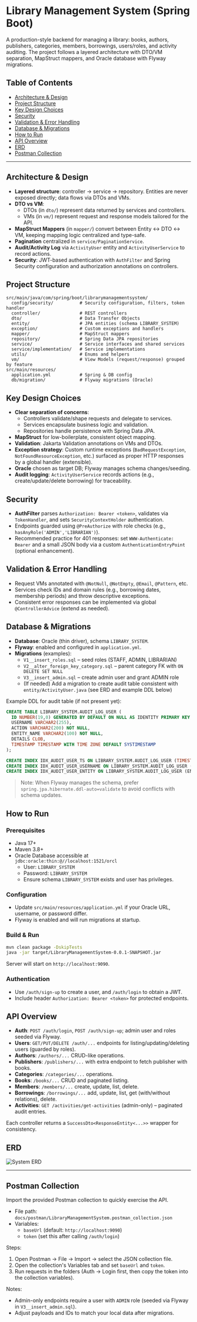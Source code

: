 # Library Management System (Spring Boot)

A production-style backend for managing a library: books, authors, publishers, categories, members, borrowings, users/roles, and activity auditing. The project follows a layered architecture with DTO/VM separation, MapStruct mappers, and Oracle database with Flyway migrations.

## Table of Contents
- [Architecture & Design](#architecture--design)
- [Project Structure](#project-structure)
- [Key Design Choices](#key-design-choices)
- [Security](#security)
- [Validation & Error Handling](#validation--error-handling)
- [Database & Migrations](#database--migrations)
- [How to Run](#how-to-run)
- [API Overview](#api-overview)
- [ERD](#erd)
- [Postman Collection](#postman-collection)

---

## Architecture & Design
- **Layered structure**: controller → service → repository. Entities are never exposed directly; data flows via DTOs and VMs.
- **DTO vs VM**:
  - DTOs (in `dto/`) represent data returned by services and controllers.
  - VMs (in `vm/`) represent request and response models tailored for the API.
- **MapStruct Mappers** (in `mapper/`) convert between Entity ↔ DTO ↔ VM, keeping mapping logic centralized and type-safe.
- **Pagination** centralized in `service/PaginationService`.
- **Audit/Activity Log** via `ActivityUser` entity and `ActivityUserService` to record actions.
- **Security**: JWT-based authentication with `AuthFilter` and Spring Security configuration and authorization annotations on controllers.

## Project Structure
```
src/main/java/com/spring/boot/librarymanagementsystem/
  config/security/          # Security configuration, filters, token handler
  controller/               # REST controllers
  dto/                      # Data Transfer Objects
  entity/                   # JPA entities (schema LIBRARY_SYSTEM)
  exception/                # Custom exceptions and handlers
  mapper/                   # MapStruct mappers
  repository/               # Spring Data JPA repositories
  service/                  # Service interfaces and shared services
  service/implementation/   # Service implementations
  utils/                    # Enums and helpers
  vm/                       # View Models (request/response) grouped by feature
src/main/resources/
  application.yml           # Spring & DB config
  db/migration/             # Flyway migrations (Oracle)
```

## Key Design Choices
- **Clear separation of concerns**:
  - Controllers validate/shape requests and delegate to services.
  - Services encapsulate business logic and validation.
  - Repositories handle persistence with Spring Data JPA.
- **MapStruct** for low-boilerplate, consistent object mapping.
- **Validation**: Jakarta Validation annotations on VMs and DTOs.
- **Exception strategy**: Custom runtime exceptions (`BadRequestException`, `NotFoundResourceException`, etc.) surfaced as proper HTTP responses by a global handler (extensible).
- **Oracle** chosen as target DB; Flyway manages schema changes/seeding.
- **Audit logging**: `ActivityUserService` records actions (e.g., create/update/delete borrowing) for traceability.

## Security
- **AuthFilter** parses `Authorization: Bearer <token>`, validates via `TokenHandler`, and sets `SecurityContextHolder` authentication.
- Endpoints guarded using `@PreAuthorize` with role checks (e.g., `hasAnyRole('ADMIN','LIBRARIAN')`).
- Recommended practice for 401 responses: set `WWW-Authenticate: Bearer` and a small JSON body via a custom `AuthenticationEntryPoint` (optional enhancement).

## Validation & Error Handling
- Request VMs annotated with `@NotNull`, `@NotEmpty`, `@Email`, `@Pattern`, etc.
- Services check IDs and domain rules (e.g., borrowing dates, membership periods) and throw descriptive exceptions.
- Consistent error responses can be implemented via global `@ControllerAdvice` (extend as needed).

## Database & Migrations
- **Database**: Oracle (thin driver), schema `LIBRARY_SYSTEM`.
- **Flyway**: enabled and configured in `application.yml`.
- **Migrations** (examples):
  - `V1__insert_roles.sql` – seed roles (STAFF, ADMIN, LIBRARIAN)
  - `V2__alter_foreign_key_category.sql` – parent category FK with `ON DELETE SET NULL`
  - `V3__insert_admin.sql` – create admin user and grant ADMIN role
  - (If needed) Add a migration to create audit table consistent with `entity/ActivityUser.java` (see ERD and example DDL below)

Example DDL for audit table (if not present yet):
```sql
CREATE TABLE LIBRARY_SYSTEM.AUDIT_LOG_USER (
  ID NUMBER(19,0) GENERATED BY DEFAULT ON NULL AS IDENTITY PRIMARY KEY,
  USERNAME VARCHAR2(255),
  ACTION VARCHAR2(200) NOT NULL,
  ENTITY_NAME VARCHAR2(100) NOT NULL,
  DETAILS CLOB,
  TIMESTAMP TIMESTAMP WITH TIME ZONE DEFAULT SYSTIMESTAMP
);

CREATE INDEX IDX_AUDIT_USER_TS ON LIBRARY_SYSTEM.AUDIT_LOG_USER (TIMESTAMP);
CREATE INDEX IDX_AUDIT_USER_USERNAME ON LIBRARY_SYSTEM.AUDIT_LOG_USER (USERNAME);
CREATE INDEX IDX_AUDIT_USER_ENTITY ON LIBRARY_SYSTEM.AUDIT_LOG_USER (ENTITY_NAME);
```

> Note: When Flyway manages the schema, prefer `spring.jpa.hibernate.ddl-auto=validate` to avoid conflicts with schema updates.

## How to Run

### Prerequisites
- Java 17+
- Maven 3.8+
- Oracle Database accessible at `jdbc:oracle:thin:@//localhost:1521/orcl`
  - User: `LIBRARY_SYSTEM`
  - Password: `LIBRARY_SYSTEM`
  - Ensure schema `LIBRARY_SYSTEM` exists and user has privileges.

### Configuration
- Update `src/main/resources/application.yml` if your Oracle URL, username, or password differ.
- Flyway is enabled and will run migrations at startup.

### Build & Run
```bash
mvn clean package -DskipTests
java -jar target/LibraryManagementSystem-0.0.1-SNAPSHOT.jar
```

Server will start on `http://localhost:9090`.

### Authentication
- Use `/auth/sign-up` to create a user, and `/auth/login` to obtain a JWT.
- Include header `Authorization: Bearer <token>` for protected endpoints.

## API Overview
- **Auth**: `POST /auth/login`, `POST /auth/sign-up`; admin user and roles seeded via Flyway.
- **Users**: `GET/PUT/DELETE /auth/...` endpoints for listing/updating/deleting users (guarded by roles).
- **Authors**: `/authors/...` CRUD-like operations.
- **Publishers**: `/publishers/...` with extra endpoint to fetch publisher with books.
- **Categories**: `/categories/...` operations.
- **Books**: `/books/...` CRUD and paginated listing.
- **Members**: `/members/...` create, update, list, delete.
- **Borrowings**: `/borrowings/...` add, update, list, get (with/without relations), delete.
- **Activities**: `GET /activities/get-activities` (admin-only) – paginated audit entries.

Each controller returns a `SuccessDto<ResponseEntity<...>>` wrapper for consistency.

## ERD

![System ERD](docs/erd.png)


---

## Postman Collection

Import the provided Postman collection to quickly exercise the API.

- File path: `docs/postman/LibraryManagementSystem.postman_collection.json`
- Variables:
  - `baseUrl` (default: `http://localhost:9090`)
  - `token` (set this after calling `/auth/login`)

Steps:

1. Open Postman → File → Import → select the JSON collection file.
2. Open the collection's Variables tab and set `baseUrl` and `token`.
3. Run requests in the folders (Auth → Login first, then copy the token into the collection variables).

Notes:

- Admin-only endpoints require a user with `ADMIN` role (seeded via Flyway in `V3__insert_admin.sql`).
- Adjust payloads and IDs to match your local data after migrations.